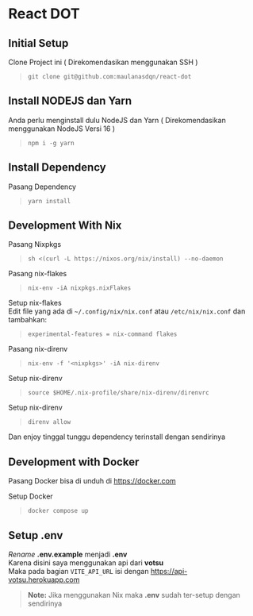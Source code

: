 # React DOT

## Initial Setup

Clone Project ini ( Direkomendasikan menggunakan SSH )

> `git clone git@github.com:maulanasdqn/react-dot`

## Install NODEJS dan Yarn

Anda perlu menginstall dulu NodeJS dan Yarn ( Direkomendasikan menggunakan NodeJS Versi 16 )

> `npm i -g yarn`

## Install Dependency

Pasang Dependency

> `yarn install`

## Development With Nix

Pasang Nixpkgs

> `sh <(curl -L https://nixos.org/nix/install) --no-daemon`

Pasang nix-flakes

> `nix-env -iA nixpkgs.nixFlakes`

Setup nix-flakes\
Edit file yang ada di `~/.config/nix/nix.conf` atau `/etc/nix/nix.conf` dan tambahkan:

> `experimental-features = nix-command flakes`

Pasang nix-direnv

> `nix-env -f '<nixpkgs>' -iA nix-direnv`

Setup nix-direnv

> `source $HOME/.nix-profile/share/nix-direnv/direnvrc`

Setup nix-direnv

> `direnv allow`

Dan enjoy tinggal tunggu dependency terinstall dengan sendirinya

## Development with Docker

Pasang Docker bisa di unduh di https://docker.com

Setup Docker

> `docker compose up`

## Setup .env

_Rename_ **.env.example** menjadi **.env**\
Karena disini saya menggunakan api dari **votsu**\
Maka pada bagian `VITE_API_URL` isi dengan https://api-votsu.herokuapp.com

> **Note:** Jika menggunakan Nix maka **.env** sudah ter-setup dengan sendirinya

